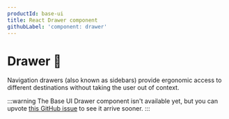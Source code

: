 ```yaml
---
productId: base-ui
title: React Drawer component
githubLabel: 'component: drawer'
---
```


# Drawer 🚧

<p class="description">Navigation drawers (also known as sidebars) provide ergonomic access to different destinations without taking the user out of context.</p>

:::warning
The Base UI Drawer component isn't available yet, but you can upvote [this GitHub issue](https://github.com/mui/base-ui/issues/38) to see it arrive sooner.
:::
